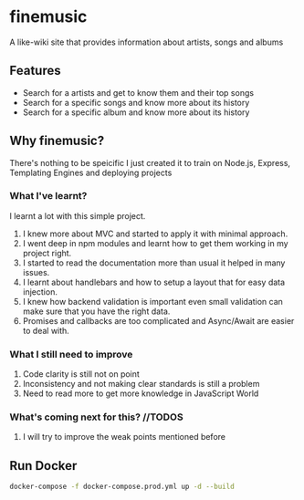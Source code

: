 # finemusic

A like-wiki site that provides information about artists, songs and albums

## Features

- Search for a artists and get to know them and their top songs
- Search for a specific songs and know more about its history
- Search for a specific album and know more about its history

## Why finemusic?

There's nothing to be speicific I just created it to train on Node.js, Express, Templating Engines and deploying projects

### What I've learnt?

I learnt a lot with this simple project.

1. I knew more about MVC and started to apply it with minimal approach.
2. I went deep in npm modules and learnt how to get them working in my project right.
3. I started to read the documentation more than usual it helped in many issues.
4. I learnt about handlebars and how to setup a layout that for easy data injection.
5. I knew how backend validation is important even small validation can make sure that you have the right data.
6. Promises and callbacks are too complicated and Async/Await are easier to deal with.

### What I still need to improve

1. Code clarity is still not on point
2. Inconsistency and not making clear standards is still a problem
3. Need to read more to get more knowledge in JavaScript World

### What's coming next for this? //TODOS

1. I will try to improve the weak points mentioned before

## Run Docker

```sh
docker-compose -f docker-compose.prod.yml up -d --build
```
